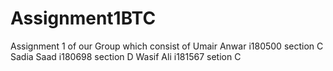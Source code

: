 # Assignment1BTC
Assignment 1 of our Group which consist of 
Umair Anwar i180500 section C
Sadia Saad i180698 section D
Wasif Ali i181567 setion C
